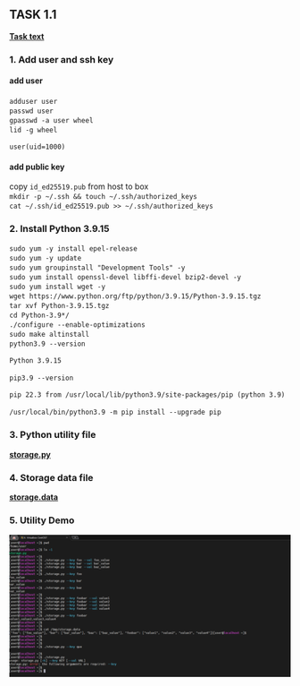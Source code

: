 ## TASK 1.1
**[Task text](task_text_1.1.png)**


### 1. Add user and ssh key
#### add user
`adduser user`  
`passwd user`  
`gpasswd -a user wheel`  
`lid -g wheel`  
```console
user(uid=1000)
```
#### add public key
copy `id_ed25519.pub` from host to box  
`mkdir -p ~/.ssh && touch ~/.ssh/authorized_keys`  
`cat ~/.ssh/id_ed25519.pub >> ~/.ssh/authorized_keys`  

### 2. Install Python 3.9.15
`sudo yum -y install epel-release`  
`sudo yum -y update`  
`sudo yum groupinstall "Development Tools" -y`  
`sudo yum install openssl-devel libffi-devel bzip2-devel -y`  
`sudo yum install wget -y`  
`wget https://www.python.org/ftp/python/3.9.15/Python-3.9.15.tgz`  
`tar xvf Python-3.9.15.tgz`  
`cd Python-3.9*/`  
`./configure --enable-optimizations`  
`sudo make altinstall`  
`python3.9 --version`  
```console
Python 3.9.15
```
`pip3.9 --version`  
```console
pip 22.3 from /usr/local/lib/python3.9/site-packages/pip (python 3.9)
```
`/usr/local/bin/python3.9 -m pip install --upgrade pip`  


### 3. Python utility file
**[storage.py](storage.py)**


### 4. Storage data file
**[storage.data](storage.data)**


### 5. Utility Demo
![task-text](task_1.1.png)  
